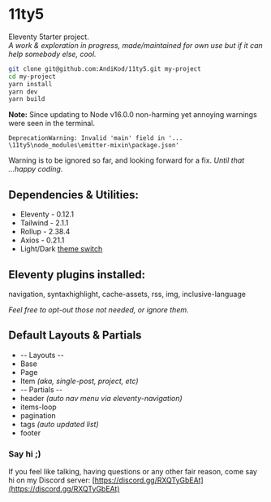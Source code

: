 # 11ty5

Eleventy 5tarter project. <br>
_A work & exploration in progress, made/maintained for own use but if it can help somebody else, cool._

```bash
git clone git@github.com:AndiKod/11ty5.git my-project
cd my-project
yarn install
yarn dev
yarn build
```

**Note:** Since updating to Node v16.0.0 non-harming yet annoying warnings were seen in the terminal.

`DeprecationWarning: Invalid 'main' field in '... \11ty5\node_modules\emitter-mixin\package.json'`

Warning is to be ignored so far, and looking forward for a fix.
_Until that ...happy coding._

## Dependencies & Utilities:

- Eleventy - 0.12.1
- Tailwind - 2.1.1
- Rollup - 2.38.4
- Axios - 0.21.1
- Light/Dark [theme switch](https://medium.com/@haxzie/dark-and-light-theme-switcher-using-css-variables-and-pure-javascript-zocada-dd0059d72fa2)

## Eleventy plugins installed:

navigation, syntaxhighlight, cache-assets, rss, img, inclusive-language

_Feel free to opt-out those not needed, or ignore them._

## Default Layouts & Partials

- -- Layouts --
- Base
- Page
- Item _(aka, single-post, project, etc)_
- -- Partials --
- header _(auto nav menu via eleventy-navigation)_
- items-loop
- pagination
- tags _(auto updated list)_
- footer

### Say hi ;)

If you feel like talking, having questions or any other fair reason, come say hi on my Discord server: [https://discord.gg/RXQTyGbEAt](https://discord.gg/RXQTyGbEAt)
